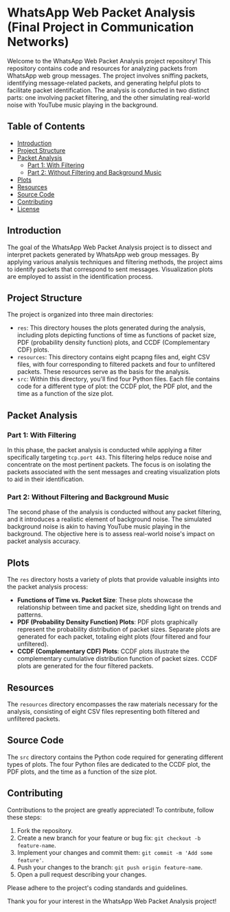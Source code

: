 # WhatsApp Web Packet Analysis (Final Project in Communication Networks)

Welcome to the WhatsApp Web Packet Analysis project repository! This repository contains code and resources for analyzing packets from WhatsApp web group messages. The project involves sniffing packets, identifying message-related packets, and generating helpful plots to facilitate packet identification. The analysis is conducted in two distinct parts: one involving packet filtering, and the other simulating real-world noise with YouTube music playing in the background.

## Table of Contents

- [Introduction](#introduction)
- [Project Structure](#project-structure)
- [Packet Analysis](#packet-analysis)
  - [Part 1: With Filtering](#part-1-with-filtering)
  - [Part 2: Without Filtering and Background Music](#part-2-without-filtering-and-background-music)
- [Plots](#plots)
- [Resources](#resources)
- [Source Code](#source-code)
- [Contributing](#contributing)
- [License](#license)

## Introduction

The goal of the WhatsApp Web Packet Analysis project is to dissect and interpret packets generated by WhatsApp web group messages. By applying various analysis techniques and filtering methods, the project aims to identify packets that correspond to sent messages. Visualization plots are employed to assist in the identification process.

## Project Structure

The project is organized into three main directories:

- `res`: This directory houses the plots generated during the analysis, including plots depicting functions of time as functions of packet size, PDF (probability density function) plots, and CCDF (Complementary CDF) plots.
- `resources`: This directory contains eight pcapng files and, eight CSV files, with four corresponding to filtered packets and four to unfiltered packets. These resources serve as the basis for the analysis.
- `src`: Within this directory, you'll find four Python files. Each file contains code for a different type of plot: the CCDF plot, the PDF plot, and the time as a function of the size plot.

## Packet Analysis

### Part 1: With Filtering

In this phase, the packet analysis is conducted while applying a filter specifically targeting `tcp.port 443`. This filtering helps reduce noise and concentrate on the most pertinent packets. The focus is on isolating the packets associated with the sent messages and creating visualization plots to aid in their identification.

### Part 2: Without Filtering and Background Music

The second phase of the analysis is conducted without any packet filtering, and it introduces a realistic element of background noise. The simulated background noise is akin to having YouTube music playing in the background. The objective here is to assess real-world noise's impact on packet analysis accuracy.

## Plots

The `res` directory hosts a variety of plots that provide valuable insights into the packet analysis process:

- **Functions of Time vs. Packet Size**: These plots showcase the relationship between time and packet size, shedding light on trends and patterns.
- **PDF (Probability Density Function) Plots**: PDF plots graphically represent the probability distribution of packet sizes. Separate plots are generated for each packet, totaling eight plots (four filtered and four unfiltered).
- **CCDF (Complementary CDF) Plots**: CCDF plots illustrate the complementary cumulative distribution function of packet sizes. CCDF plots are generated for the four filtered packets.

## Resources

The `resources` directory encompasses the raw materials necessary for the analysis, consisting of eight CSV files representing both filtered and unfiltered packets.

## Source Code

The `src` directory contains the Python code required for generating different types of plots. The four Python files are dedicated to the CCDF plot, the PDF plots, and the time as a function of the size plot.

## Contributing

Contributions to the project are greatly appreciated! To contribute, follow these steps:

1. Fork the repository.
2. Create a new branch for your feature or bug fix: `git checkout -b feature-name`.
3. Implement your changes and commit them: `git commit -m 'Add some feature'`.
4. Push your changes to the branch: `git push origin feature-name`.
5. Open a pull request describing your changes.

Please adhere to the project's coding standards and guidelines.

Thank you for your interest in the WhatsApp Web Packet Analysis project!
